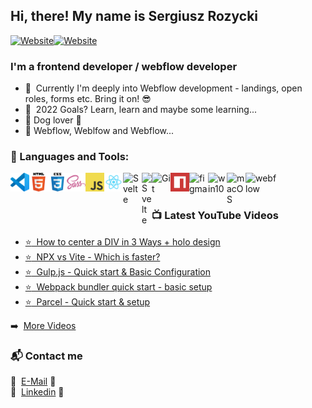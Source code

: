## Hi, there! My name is Sergiusz Rozycki

  

[![Website](https://img.shields.io/website?label=sergiuszrozycki.com&style=for-the-badge&url=https%3A%2F%2Fsergiuszrozycki.com)](https://sergiuszrozycki.com)[![Website](https://img.shields.io/youtube/channel/views/UC4d3lAX72bBlWOwEl5Fw2hw?label=YouTube%20%40frontend%27s%20den&style=for-the-badge)](https://www.youtube.com/channel/UC4d3lAX72bBlWOwEl5Fw2hw/featured)


### I'm a frontend developer / webflow developer

 - :telescope:&nbsp;  Currently I'm deeply into Webflow development - landings, open roles, forms etc. Bring it on! 😎 <br />
 - :date:&nbsp;   2022 Goals? Learn, learn and maybe some learning... <br />
 - :mechanical_arm:  Dog lover :dog:
 - :green_book: Webflow, Weblfow and Webflow...

### :memo: Languages and Tools:

<img align="left" alt="Visual Studio Code" width="30px" src="https://raw.githubusercontent.com/github/explore/80688e429a7d4ef2fca1e82350fe8e3517d3494d/topics/visual-studio-code/visual-studio-code.png" />
<img align="left" alt="HTML5" width="30px" src="https://raw.githubusercontent.com/github/explore/80688e429a7d4ef2fca1e82350fe8e3517d3494d/topics/html/html.png" />
<img align="left" alt="CSS3" width="30px" src="https://raw.githubusercontent.com/github/explore/80688e429a7d4ef2fca1e82350fe8e3517d3494d/topics/css/css.png" />
<img align="left" alt="Sass" width="30px" src="https://raw.githubusercontent.com/github/explore/80688e429a7d4ef2fca1e82350fe8e3517d3494d/topics/sass/sass.png" />
<img align="left" alt="JavaScript" width="30px" src="https://raw.githubusercontent.com/github/explore/80688e429a7d4ef2fca1e82350fe8e3517d3494d/topics/javascript/javascript.png" />
<img align="left" alt="React" width="30px" src="https://raw.githubusercontent.com/github/explore/80688e429a7d4ef2fca1e82350fe8e3517d3494d/topics/react/react.png" />
<img align="left" alt="Svelte" width="30px" src="https://raw.githubusercontent.com/sveltejs/svelte/29052aba7d0b78316d3a52aef1d7ddd54fe6ca84/site/static/images/svelte-android-chrome-512.png" />
<img align="left" alt="Svelte" width="16px" src="https://raw.githubusercontent.com/gulpjs/artwork/master/gulp-2x.png" />
<img align="left" alt="Git" width="30px" src="https://user-images.githubusercontent.com/7927596/68089633-dfed3800-fe38-11e9-893e-4efd59306bdd.png" />

<img align="left" alt="npm" width="30px" src="https://raw.githubusercontent.com/github/explore/80688e429a7d4ef2fca1e82350fe8e3517d3494d/topics/npm/npm.png" />
<img align="left" alt="figma" width="30px" src="https://2.bp.blogspot.com/-KVFNcyNJpmc/XIe-Sqa674I/AAAAAAAAIuk/VRK5WWydfD4yjMq_AkU6B2h3WAROEvOMgCK4BGAYYCw/s1600/logo%2Bfigma%2Bicon.png" />
<img align="left" alt="win10" width="30px" src="https://upload.wikimedia.org/wikipedia/commons/thumb/5/5f/Windows_logo_-_2012.svg/1024px-Windows_logo_-_2012.svg.png" />

<img align="left" alt="macOS" width="30px" src="https://freepngimg.com/download/apple/68692-logo-macos-icon-iphone-apple-download-free-image.png" />
<img align="left" alt="webflow" width="50px" src="https://alternative.me/media/256/webflow-icon-csuecwawrfakd3y5-c.png" />


<br />
<br />

### :tv: Latest YouTube Videos

- [ :star:&nbsp; How to center a DIV in 3 Ways + holo design](https://www.youtube.com/watch?v=aAaTp_Uhu_8)
- [:star:&nbsp; NPX vs Vite - Which is faster?](https://youtu.be/3R-goV9PZ4Y)
-  [:star:&nbsp; Gulp.js - Quick start & Basic Configuration](https://youtu.be/UXUs8v68yIU)
- [:star:&nbsp; Webpack bundler quick start - basic setup](https://youtu.be/9Giboi5QMNw)
- [:star:&nbsp; Parcel - Quick start & setup](https://youtu.be/lvJCIiTJQio)

:arrow_right:&nbsp; [More Videos](https://www.youtube.com/channel/UC4d3lAX72bBlWOwEl5Fw2hw/videos)

### :mailbox_with_mail: Contact me

:email:&nbsp; [E-Mail](mailto:sergiuszrozycki@icloud.com?subject=[GitHub]%20General%20Inquiry) :email: <br />
:office:&nbsp; [Linkedin](https://www.linkedin.com/in/sergiuszrozycki/) :office:
